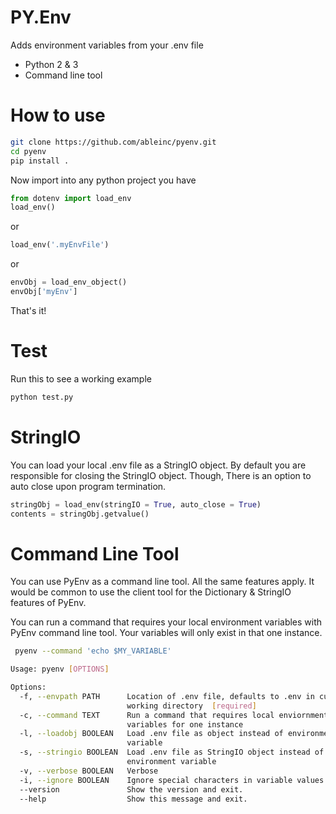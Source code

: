 # PY.Env
Adds environment variables from your .env file
* Python 2 & 3
* Command line tool

# How to use
```bash
git clone https://github.com/ableinc/pyenv.git
cd pyenv
pip install .
```
Now import into any python project you have <br />
``` python
from dotenv import load_env
load_env()
```
or <br />
```python 
load_env('.myEnvFile')
```
or <br />
```python 
envObj = load_env_object()
envObj['myEnv']
```
That's it!

# Test
Run this to see a working example
```python
python test.py
``` 

# StringIO
You can load your local .env file as a StringIO object. 
By default you are responsible for closing the StringIO
object. Though, There is an option to auto close upon program
termination.

```python
stringObj = load_env(stringIO = True, auto_close = True)
contents = stringObj.getvalue()
```

# Command Line Tool
You can use PyEnv as a command line tool. All the same features apply.
It would be common to use the client tool for the Dictionary & StringIO 
features of PyEnv.

You can run a command that requires your local environment variables
with PyEnv command line tool. Your variables will only exist in 
that one instance.

```bash
 pyenv --command 'echo $MY_VARIABLE'
 ```

```bash
Usage: pyenv [OPTIONS]

Options:
  -f, --envpath PATH      Location of .env file, defaults to .env in current
                          working directory  [required]
  -c, --command TEXT      Run a command that requires local enviornment
                          variables for one instance
  -l, --loadobj BOOLEAN   Load .env file as object instead of environment
                          variable
  -s, --stringio BOOLEAN  Load .env file as StringIO object instead of
                          environment variable
  -v, --verbose BOOLEAN   Verbose
  -i, --ignore BOOLEAN    Ignore special characters in variable values
  --version               Show the version and exit.
  --help                  Show this message and exit.
  ```

